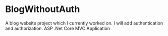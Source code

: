 # BlogWithoutAuth

A blog website project which I currently worked on. I will add authentication and authorization. ASP .Net Core MVC Application
